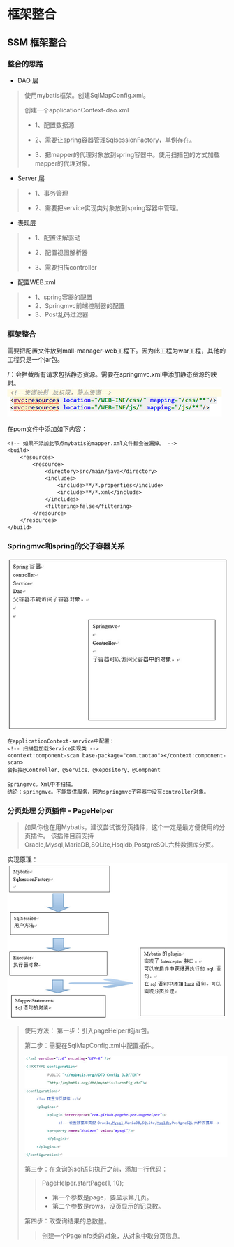 # 框架整合

## SSM 框架整合

### 整合的思路

- DAO 层

> 使用mybatis框架。创建SqlMapConfig.xml。
>
> 创建一个applicationContext-dao.xml
>
> - 1、配置数据源
>
> - 2、需要让spring容器管理SqlsessionFactory，单例存在。
>
> - 3、把mapper的代理对象放到spring容器中。使用扫描包的方式加载mapper的代理对象。


- Server 层

> - 1、事务管理
>
> - 2、需要把service实现类对象放到spring容器中管理。

- 表现层

> - 1、配置注解驱动
>
> - 2、配置视图解析器
>
> - 3、需要扫描controller

- 配置WEB.xml

> - 1、spring容器的配置
> - 2、Springmvc前端控制器的配置
> - 3、Post乱码过滤器

### 框架整合

需要把配置文件放到mall-manager-web工程下。因为此工程为war工程，其他的工程只是一个jar包。

/：会拦截所有请求包括静态资源。需要在springmvc.xml中添加静态资源的映射。
![](./img/004.jpg)

在pom文件中添加如下内容：

    <!-- 如果不添加此节点mybatis的mapper.xml文件都会被漏掉。 -->
	<build>
		<resources>
            <resource>
                <directory>src/main/java</directory>
                <includes>
                    <include>**/*.properties</include>
                    <include>**/*.xml</include>
                </includes>
                <filtering>false</filtering>
            </resource>
        </resources>
	</build>




### Springmvc和spring的父子容器关系
![](./img/005.jpg)

    在applicationContext-service中配置：
    <!-- 扫描包加载Service实现类 -->
    <context:component-scan base-package="com.taotao"></context:component-scan>
    会扫描@Controller、@Service、@Repository、@Compnent

    Springmvc。Xml中不扫描。
    结论：springmvc。不能提供服务，因为springmvc子容器中没有controller对象。

### 分页处理 分页插件 - PageHelper
> 如果你也在用Mybatis，建议尝试该分页插件，这个一定是最方便使用的分页插件。
> 该插件目前支持Oracle,Mysql,MariaDB,SQLite,Hsqldb,PostgreSQL六种数据库分页。

实现原理：
![](./img/006.jpg)

> 使用方法：
> 第一步：引入pageHelper的jar包。
>
> 第二步：需要在SqlMapConfig.xml中配置插件。
>
> ![](./img/007.jpg)
>
> 第三步：在查询的sql语句执行之前，添加一行代码：
>
>> PageHelper.startPage(1, 10);
>>  * 第一个参数是page，要显示第几页。
>>  * 第二个参数是rows，没页显示的记录数。
>
> 第四步：取查询结果的总数量。
>>  创建一个PageInfo类的对象，从对象中取分页信息。

> 
